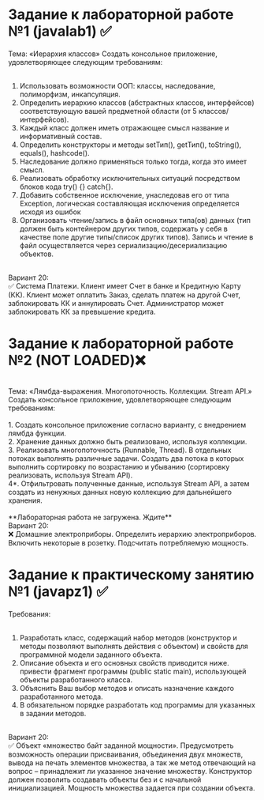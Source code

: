 # **Задание к лабораторной работе №1 (javalab1) ✅**<br/>
Тема: «Иерархия классов»
Создать консольное приложение, удовлетворяющее следующим требованиям:<br/>
<br/>
1. Использовать возможности ООП: классы, наследование, полиморфизм, инкапсуляция.<br/>
2. Определить иерархию классов (абстрактных классов, интерфейсов) соответствующую вашей предметной области (от 5 классов/интерфейсов).<br/>
3. Каждый класс должен иметь отражающее смысл название и информативный состав.<br/>
4. Определить конструкторы и методы setТип(), getТип(), toString(), equals(), hashcode().<br/>
5. Наследование должно применяться только тогда, когда это имеет смысл.<br/>
6. Реализовать обработку исключительных ситуаций посредством блоков кода try() {} catch{}.<br/>
7. Добавить собственное исключение, унаследовав его от типа Exception, логическая составляющая исключения определяется исходя из ошибок<br/>
8. Организовать чтение/запись в файл основных типа(ов) данных (тип должен быть контейнером других типов, содержать у себя в качестве поле другие типы/список других типов). Запись и чтение в файл осуществляется через сериализацию/десериализацию объектов.<br/>
<br/>
Вариант 20:
<br/>
✅ Система Платежи. Клиент имеет Счет в банке и Кредитную Карту (КК). Клиент может оплатить Заказ, сделать платеж на другой Счет, заблокировать КК и аннулировать Счет. Администратор может заблокировать КК за превышение кредита.<br/>

# **Задание к лабораторной работе №2 (NOT LOADED)❌**<br/>
<br/>
Тема: «Лямбда-выражения. Многопоточность. Коллекции. Stream API.»
Создать консольное приложение, удовлетворяющее следующим требованиям:<br/>
<br/>
1. Создать консольное приложение согласно варианту, с внедрением лямбда функции.<br/>
2. Хранение данных должно быть реализовано, используя коллекции.<br/>
3. Реализовать многопоточность (Runnable, Thread). В отдельных потоках выполнять различные задачи. Создать два потока в которых выполнить сортировку по возрастанию и убыванию (сортировку реализовать, используя Stream API).<br/>
4*. Отфильтровать полученные данные, используя Stream API, а затем создать из ненужных данных новую коллекцию для дальнейшего хранения. <br/>
<br/>
**Лабораторная работа не загружена. Ждите**
<br/>
Вариант 20:
<br/>
❌ Домашние электроприборы. Определить иерархию электроприборов. Включить некоторые в розетку. Подсчитать потребляемую мощность.<br/>


# **Задание к практическому занятию №1 (javapz1) ✅**<br/>
Требования:<br/>
<br/>
1. Разработать класс, содержащий набор методов (конструктор и методы позволяют выполнять действия с объектом) и свойств для программной модели заданного объекта.<br/>
2. Описание объекта и его основных свойств приводится ниже. привести фрагмент программы (public static main), использующей объекты разработанного класса.<br/>
3. Объяснить Ваш выбор методов и описать назначение каждого разработанного метода.<br/>
4. В обязательном порядке разработать код программы для указанных в задании методов.<br/>
<br/>
Вариант 20: <br/>
✅ Объект «множество байт заданной мощности». Предусмотреть возможность операции присваивания, объединения двух множеств, вывода на печать элементов множества, а так же метод отвечающий на вопрос – принадлежит ли указанное значение множеству. Конструктор должен позволить создавать объекты без и с начальной инициализацией. Мощность множества задается при создании объекта.<br/>
